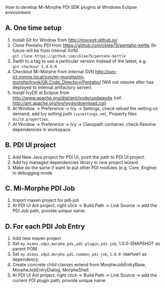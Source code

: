 How to develop Mi-Morphe PDI SDK plugins at Windows Eclipse environment

A. One time setup
----------------
1. Install Git for Window from http://msysgit.github.io/
2. Clone Pentaho PDI from https://github.com/cklee75/pentaho-kettle (In future will be from internal SVN)  
  `git clone https://github.com/cklee75/pentaho-kettle`
3. Swith to a tag to use a particular version instead of the latest, e.g.  
  `git checkout 5.0.6-R`
4. Checkout Mi-Morphe from Internal SVN http://svn-ict.mimos.local/svn/mi-morphe/mi-morphe/trunk/06_Code_Directory/Pentaho/ (Will not require after has deployed to internal artifactory server)
3. Install IvyDE at Eclipse from http://www.apache.org/dist/ant/ivyde/updatesite (ref: http://ant.apache.org/ivy/ivyde/download.cgi)
4. At Window -> Preference -> Ivy -> Settings, check reload the setting on demand, add Ivy setting path `ivysettings.xml`, Property files `build.properties`.
5. At Window -> Preference -> Ivy -> Classpath container, check Resolve dependencies in workspace.

B. PDI UI project
---
1. Add New Java project for PDI UI, point the path to PDI UI project.
2. Add Ivy managed dependencies library in new project wizard.
3. Make do the same if want to put other PDI modules (e.g. Core, Engine) in debugging mode.

C. Mi-Morphe PDI Job
---
1. Import maven project for pdi-job
2. At PDI UI Ant project, right click -> Build Path -> Link Source -> add the PDI Job path, provide unique name.

D. For each PDI Job Entry
-----
1. Add new maven project
2. Set `my.mimos.sdp2.morphe.pdi`, `pdi-plugin`, `pdi-job`, 1.0.0-SNAPSHOT as parent POM.
3. Set `my.mimos.sdp2.morphe.pdi.common`, `pdi-job`, `1.0.0-SNAPSHOT` as dependency.
3. Create concrete child classes extend from MorpheJobEntryBase, MorpheJobEntryDialog, MorpheShell.
4. At PDI UI Ant project, right click -> Build Path -> Link Source -> add the current PDI plugin path, provide unique name.



